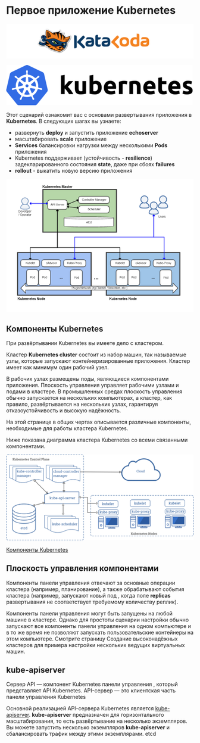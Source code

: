 # Первое приложение Kubernetes #
![Katacoda Logo](./assets/logo-text-with-head.png)  

![Katacoda Logo](./assets/kubernetes.png)

Этот сценарий ознакомит вас с основами развертывания приложения в **Kubernetes**.
В следующих шагах вы узнаете:

- развернуть **deploy** и запустить приложение **echoserver**
- масштабировать **scale** приложение
- **Services** балансировки нагрузки между несколькими **Pods** приложения
- Kubernetes поддерживает (устойчивость - **resilience**) задекларированного состояния **state**, даже при сбоях **failures** 
- **rollout** - выкатить новую версию приложения

![Katacoda Logo](./assets/Kubernetes2.png)

## Компоненты Kubernetes

При развёртывании Kubernetes вы имеете дело с кластером.

Кластер **Kubernetes cluster** состоит из набор машин, так называемые узлы, которые запускают контейнеризированные приложения. Кластер имеет как минимум один рабочий узел.

В рабочих узлах размещены поды, являющиеся компонентами приложения. Плоскость управления управляет рабочими узлами и подами в кластере. В промышленных средах плоскость управления обычно запускается на нескольких компьютерах, а кластер, как правило, развёртывается на нескольких узлах, гарантируя отказоустойчивость и высокую надёжность.

На этой странице в общих чертах описывается различные компоненты, необходимые для работы кластера Kubernetes.

Ниже показана диаграмма кластера Kubernetes со всеми связанными компонентами.

![Katacoda Logo](./assets/components-of-kubernetes.png)

[Компоненты Kubernetes](https://kubernetes.io/ru/docs/concepts/overview/components/)

## Плоскость управления компонентами

Компоненты панели управления отвечают за основные операции кластера (например, планирование), а также обрабатывают события кластера (например, запускают новый под , когда поле **replicas** развертывания не соответствует требуемому количеству реплик).

Компоненты панели управления могут быть запущены на любой машине в кластере. Однако для простоты сценарии настройки обычно запускают все компоненты панели управления на одном компьютере и в то же время не позволяют запускать пользовательские контейнеры на этом компьютере. Смотрите страницу Создание высоконадёжных кластеров для примера настройки нескольких ведущих виртуальных машин.

## kube-apiserver

Сервер API — компонент Kubernetes панели управления , который представляет API Kubernetes. API-сервер — это клиентская часть панели управления Kubernetes

Основной реализацией API-сервера Kubernetes является [kube-apiserver](https://kubernetes.io/docs/reference/command-line-tools-reference/kube-apiserver/). **kube-apiserver** предназначен для горизонтального масштабирования, то есть развёртывание на несколько экземпляров. Вы можете запустить несколько экземпляров **kube-apiserver** и сбалансировать трафик между этими экземплярами.
etcd



